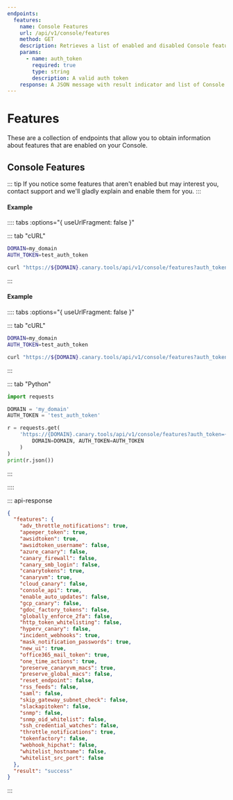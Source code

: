 ```yaml
---
endpoints:
  features:
    name: Console Features
    url: /api/v1/console/features
    method: GET
    description: Retrieves a list of enabled and disabled Console features.
    params:
      - name: auth_token
        required: true
        type: string
        description: A valid auth token
    response: A JSON message with result indicator and list of Console features.
---
```

# Features

These are a collection of endpoints that allow you to obtain information about features that are enabled on your Console.

<APIEndpoints :endpoints="$page.frontmatter.endpoints" :path="$page.regularPath"/>

## Console Features

::: tip
If you notice some features that aren't enabled but may interest you, contact support and we'll gladly explain and enable them for you.
:::

<APIDetails :endpoint="$page.frontmatter.endpoints.features"/>

#### Example

:::: tabs :options="{ useUrlFragment: false }"

::: tab "cURL"

``` bash
DOMAIN=my_domain
AUTH_TOKEN=test_auth_token

curl "https://${DOMAIN}.canary.tools/api/v1/console/features?auth_token=${AUTH_TOKEN}"
```

:::


<APIDetails :endpoint="$page.frontmatter.endpoints.features"/>

#### Example

:::: tabs :options="{ useUrlFragment: false }"

::: tab "cURL"

``` bash
DOMAIN=my_domain
AUTH_TOKEN=test_auth_token

curl "https://${DOMAIN}.canary.tools/api/v1/console/features?auth_token=${AUTH_TOKEN}"
```

:::

::: tab "Python"

``` python
import requests

DOMAIN = 'my_domain'
AUTH_TOKEN = 'test_auth_token'

r = requests.get(
    'https://{DOMAIN}.canary.tools/api/v1/console/features?auth_token={AUTH_TOKEN}'.format(
        DOMAIN=DOMAIN, AUTH_TOKEN=AUTH_TOKEN
    )
)
print(r.json())

```

:::

::::


::: api-response
```json
{
  "features": {
    "adv_throttle_notifications": true,
    "apeeper_token": true,
    "awsidtoken": true,
    "awsidtoken_username": false,
    "azure_canary": false,
    "canary_firewall": false,
    "canary_smb_login": false,
    "canarytokens": true,
    "canaryvm": true,
    "cloud_canary": false,
    "console_api": true,
    "enable_auto_updates": false,
    "gcp_canary": false,
    "gdoc_factory_tokens": false,
    "globally_enforce_2fa": false,
    "http_token_whitelisting": false,
    "hyperv_canary": false,
    "incident_webhooks": true,
    "mask_notification_passwords": true,
    "new_ui": true,
    "office365_mail_token": true,
    "one_time_actions": true,
    "preserve_canaryvm_macs": true,
    "preserve_global_macs": false,
    "reset_endpoint": false,
    "rss_feeds": false,
    "saml": false,
    "skip_gateway_subnet_check": false,
    "slackapitoken": false,
    "snmp": false,
    "snmp_oid_whitelist": false,
    "ssh_credential_watches": false,
    "throttle_notifications": true,
    "tokenfactory": false,
    "webhook_hipchat": false,
    "whitelist_hostname": false,
    "whitelist_src_port": false
  },
  "result": "success"
}
```
:::
